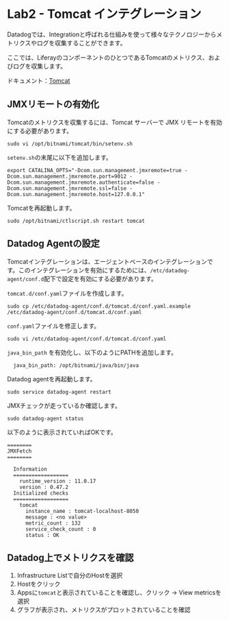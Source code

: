 # Lab2 - Tomcat インテグレーション

Datadogでは、Integrationと呼ばれる仕組みを使って様々なテクノロジーからメトリクスやログを収集することができます。

ここでは、LiferayのコンポーネントのひとつであるTomcatのメトリクス、およびログを収集します。

ドキュメント：[Tomcat](https://docs.datadoghq.com/ja/integrations/tomcat/?tab=host)

## JMXリモートの有効化
Tomcatのメトリクスを収集するには、Tomcat サーバーで JMX リモートを有効にする必要があります。


```
sudo vi /opt/bitnami/tomcat/bin/setenv.sh
```

`setenv.sh`の末尾に以下を追加します。

```
export CATALINA_OPTS="-Dcom.sun.management.jmxremote=true -Dcom.sun.management.jmxremote.port=9012 -Dcom.sun.management.jmxremote.authenticate=false -Dcom.sun.management.jmxremote.ssl=false -Dcom.sun.management.jmxremote.host=127.0.0.1"
```

Tomcatを再起動します。

```
sudo /opt/bitnami/ctlscript.sh restart tomcat
```

## Datadog Agentの設定

Tomcatインテグレーションは、エージェントベースのインテグレーションです。このインテグレーションを有効にするためには、`/etc/datadog-agent/conf.d`配下で設定を有効にする必要があります。

`tomcat.d/conf.yaml`ファイルを作成します。

```
sudo cp /etc/datadog-agent/conf.d/tomcat.d/conf.yaml.example /etc/datadog-agent/conf.d/tomcat.d/conf.yaml
```

`conf.yaml`ファイルを修正します。

```
sudo vi /etc/datadog-agent/conf.d/tomcat.d/conf.yaml
```

`java_bin_path` を有効化し、以下のようにPATHを追加します。

```
  java_bin_path: /opt/bitnami/java/bin/java
```

Datadog agentを再起動します。

```
sudo service datadog-agent restart
```

JMXチェックが走っているか確認します。

```
sudo datadog-agent status
```

以下のように表示されていればOKです。

```
========
JMXFetch
========

  Information
  ==================
    runtime_version : 11.0.17
    version : 0.47.2
  Initialized checks
  ==================
    tomcat
      instance_name : tomcat-localhost-8050
      message : <no value>
      metric_count : 132
      service_check_count : 0
      status : OK
```


## Datadog上でメトリクスを確認

1. Infrastructure Listで自分のHostを選択
2. Hostをクリック
3. Appsに`tomcat`と表示されていることを確認し、クリック → View metricsを選択
4. グラフが表示され、メトリクスがプロットされていることを確認


